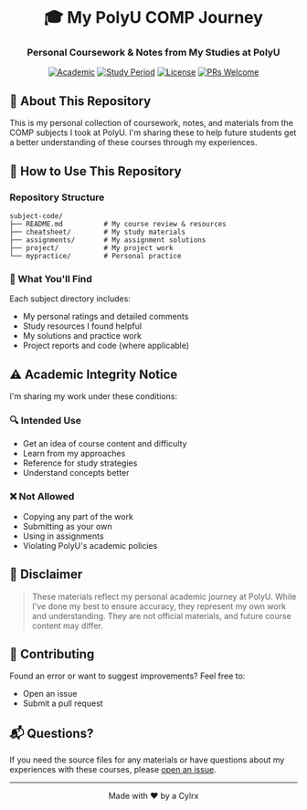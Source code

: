 <div align="center">

# 🎓 My PolyU COMP Journey
### Personal Coursework & Notes from My Studies at PolyU

[![Academic](https://img.shields.io/badge/Status-Personal_Archive-blue.svg)](https://github.com/Cylrx/PolyU_COMP_Subjects)
[![Study Period](https://img.shields.io/badge/Study-2022--2024-orange.svg)](https://github.com/Cylrx/PolyU_COMP_Subjects)
[![License](https://img.shields.io/badge/License-MIT-green.svg)](LICENSE)
[![PRs Welcome](https://img.shields.io/badge/PRs-welcome-brightgreen.svg)](https://github.com/Cylrx/PolyU_COMP_Subjects/pulls)

</div>

## 📖 About This Repository
This is my personal collection of coursework, notes, and materials from the COMP subjects I took at PolyU. I'm sharing these to help future students get a better understanding of these courses through my experiences.

## 🚀 How to Use This Repository

### Repository Structure
```
subject-code/
├── README.md          # My course review & resources
├── cheatsheet/        # My study materials
├── assignments/       # My assignment solutions
├── project/           # My project work
└── mypractice/        # Personal practice
```

### 📑 What You'll Find
Each subject directory includes:
- My personal ratings and detailed comments
- Study resources I found helpful
- My solutions and practice work
- Project reports and code (where applicable)

## ⚠️ Academic Integrity Notice

I'm sharing my work under these conditions:

### 🔍 Intended Use
- Get an idea of course content and difficulty
- Learn from my approaches
- Reference for study strategies
- Understand concepts better

### ❌ Not Allowed
- Copying any part of the work
- Submitting as your own
- Using in assignments
- Violating PolyU's academic policies

## 📜 Disclaimer

> These materials reflect my personal academic journey at PolyU. While I've done my best to ensure accuracy, they represent my own work and understanding. They are not official materials, and future course content may differ.

## 🤝 Contributing

Found an error or want to suggest improvements? Feel free to:
- Open an issue
- Submit a pull request

## 📬 Questions?

If you need the source files for any materials or have questions about my experiences with these courses, please [open an issue](https://github.com/your-username/your-repo/issues).

<div align="center">

---
Made with ❤️ by a Cylrx

</div>
